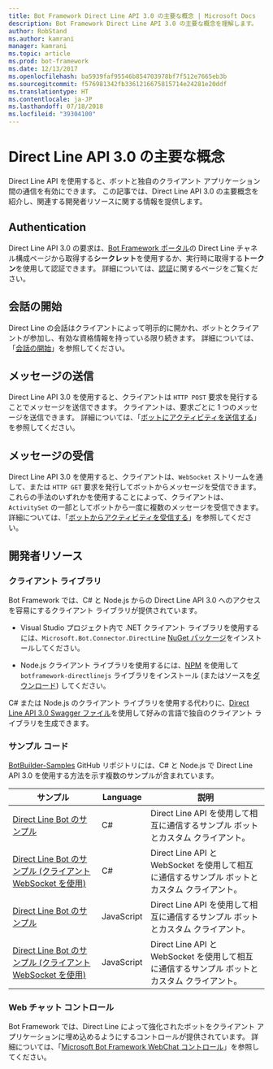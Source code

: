 ```yaml
---
title: Bot Framework Direct Line API 3.0 の主要な概念 | Microsoft Docs
description: Bot Framework Direct Line API 3.0 の主要な概念を理解します。
author: RobStand
ms.author: kamrani
manager: kamrani
ms.topic: article
ms.prod: bot-framework
ms.date: 12/13/2017
ms.openlocfilehash: ba5939faf95546b854703978bf7f512e7665eb3b
ms.sourcegitcommit: f576981342fb3361216675815714e24281e20ddf
ms.translationtype: HT
ms.contentlocale: ja-JP
ms.lasthandoff: 07/18/2018
ms.locfileid: "39304100"
---
```

# <a name="key-concepts-in-direct-line-api-30"></a>Direct Line API 3.0 の主要な概念

Direct Line API を使用すると、ボットと独自のクライアント アプリケーション間の通信を有効にできます。 この記事では、Direct Line API 3.0 の主要概念を紹介し、関連する開発者リソースに関する情報を提供します。

## <a name="authentication"></a>Authentication

Direct Line API 3.0 の要求は、<a href="https://dev.botframework.com/" target="_blank">Bot Framework ポータル</a>の Direct Line チャネル構成ページから取得する**シークレット**を使用するか、実行時に取得する**トークン**を使用して認証できます。 詳細については、[認証](bot-framework-rest-direct-line-3-0-authentication.md)に関するページをご覧ください。

## <a name="starting-a-conversation"></a>会話の開始

Direct Line の会話はクライアントによって明示的に開かれ、ボットとクライアントが参加し、有効な資格情報を持っている限り続きます。 詳細については、「[会話の開始](bot-framework-rest-direct-line-3-0-start-conversation.md)」を参照してください。

## <a name="sending-messages"></a>メッセージの送信

Direct Line API 3.0 を使用すると、クライアントは `HTTP POST` 要求を発行することでメッセージを送信できます。 クライアントは、要求ごとに 1 つのメッセージを送信できます。 詳細については、「[ボットにアクティビティを送信する](bot-framework-rest-direct-line-3-0-send-activity.md)」を参照してください。

## <a name="receiving-messages"></a>メッセージの受信

Direct Line API 3.0 を使用すると、クライアントは、`WebSocket` ストリームを通して、または `HTTP GET` 要求を発行してボットからメッセージを受信できます。 これらの手法のいずれかを使用することによって、クライアントは、`ActivitySet` の一部としてボットから一度に複数のメッセージを受信できます。 詳細については、「[ボットからアクティビティを受信する](bot-framework-rest-direct-line-3-0-receive-activities.md)」を参照してください。

## <a name="developer-resources"></a>開発者リソース

### <a name="client-libraries"></a>クライアント ライブラリ

Bot Framework では、C# と Node.js からの Direct Line API 3.0 へのアクセスを容易にするクライアント ライブラリが提供されています。 

- Visual Studio プロジェクト内で .NET クライアント ライブラリを使用するには、`Microsoft.Bot.Connector.DirectLine` <a href="https://www.nuget.org/packages/Microsoft.Bot.Connector.DirectLine" target="_blank">NuGet パッケージ</a>をインストールしてください。 

- Node.js クライアント ライブラリを使用するには、<a href="https://www.npmjs.com/package/botframework-directlinejs" target="_blank">NPM</a> を使用して `botframework-directlinejs` ライブラリをインストール (またはソースを<a href="https://github.com/Microsoft/BotFramework-DirectLineJS" target="_blank">ダウンロード</a>) してください。

C# または Node.js のクライアント ライブラリを使用する代わりに、<a href="https://docs.botframework.com/en-us/restapi/directline3/swagger.json" target="_blank">Direct Line API 3.0 Swagger ファイル</a>を使用して好みの言語で独自のクライアント ライブラリを生成できます。

### <a name="sample-code"></a>サンプル コード

<a href="https://github.com/Microsoft/BotBuilder-Samples" target="_blank">BotBuilder-Samples</a> GitHub リポジトリには、C# と Node.js で Direct Line API 3.0 を使用する方法を示す複数のサンプルが含まれています。

| サンプル | Language | 説明 |
|----|----|----|
| <a href="https://github.com/Microsoft/BotBuilder-Samples/tree/master/CSharp/core-DirectLine" target="_blank">Direct Line Bot のサンプル</a> | C# | Direct Line API を使用して相互に通信するサンプル ボットとカスタム クライアント。 |
| <a href="https://github.com/Microsoft/BotBuilder-Samples/tree/master/CSharp/core-DirectLineWebSockets" target="_blank">Direct Line Bot のサンプル (クライアント WebSocket を使用)</a> | C# | Direct Line API と WebSocket を使用して相互に通信するサンプル ボットとカスタム クライアント。 |
| <a href="https://github.com/Microsoft/BotBuilder-Samples/tree/master/Node/core-DirectLine" target="_blank">Direct Line Bot のサンプル</a> | JavaScript | Direct Line API を使用して相互に通信するサンプル ボットとカスタム クライアント。 |
| <a href="https://github.com/Microsoft/BotBuilder-Samples/tree/master/Node/core-DirectLineWebSockets" target="_blank">Direct Line Bot のサンプル (クライアント WebSocket を使用)</a> | JavaScript | Direct Line API と WebSocket を使用して相互に通信するサンプル ボットとカスタム クライアント。 |

### <a name="web-chat-control"></a>Web チャット コントロール 

Bot Framework では、Direct Line によって強化されたボットをクライアント アプリケーションに埋め込めるようにするコントロールが提供されています。 詳細については、「<a href="https://github.com/Microsoft/BotFramework-WebChat" target="_blank">Microsoft Bot Framework WebChat コントロール</a>」を参照してください。
